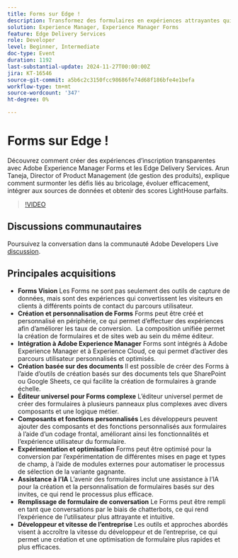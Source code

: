 ```yaml
---
title: Forms sur Edge !
description: Transformez des formulaires en expériences attrayantes qui convertissent les visiteurs en clients en tirant parti de la personnalisation de pointe, de l’intégration à Adobe Experience Manager, de la création basée sur des documents et de l’assistance IA, tout en améliorant les fonctionnalités avec les composants personnalisés et l’optimisation par le biais de l’expérimentation.
solution: Experience Manager, Experience Manager Forms
feature: Edge Delivery Services
role: Developer
level: Beginner, Intermediate
doc-type: Event
duration: 1192
last-substantial-update: 2024-11-27T00:00:00Z
jira: KT-16546
source-git-commit: a5b6c2c3150fcc98686fe74d68f186bfe4e1befa
workflow-type: tm+mt
source-wordcount: '347'
ht-degree: 0%

---
```



# Forms sur Edge !

Découvrez comment créer des expériences d’inscription transparentes avec Adobe Experience Manager Forms et les Edge Delivery Services. Arun Taneja, Director of Product Management (de gestion des produits), explique comment surmonter les défis liés au bricolage, évoluer efficacement, intégrer aux sources de données et obtenir des scores LightHouse parfaits.

>[!VIDEO](https://video.tv.adobe.com/v/3439704/?learn=on&enablevpops)

## Discussions communautaires

Poursuivez la conversation dans la communauté Adobe Developers Live [discussion](https://adobe.ly/3Ywf7Vm).

## Principales acquisitions

* **Forms Vision** Les Forms ne sont pas seulement des outils de capture de données, mais sont des expériences qui convertissent les visiteurs en clients à différents points de contact du parcours utilisateur.
* **Création et personnalisation de Forms** Forms peut être créé et personnalisé en périphérie, ce qui permet d’effectuer des expériences afin d’améliorer les taux de conversion. &#x200B; La composition unifiée permet la création de formulaires et de sites web au sein du même éditeur. &#x200B;
* **Intégration à Adobe Experience Manager** Forms sont intégrés à Adobe Experience Manager et à Experience Cloud, ce qui permet d’activer des parcours utilisateur personnalisés et optimisés.
* **Création basée sur des documents** Il est possible de créer des Forms à l’aide d’outils de création basés sur des documents tels que SharePoint ou Google Sheets, ce qui facilite la création de formulaires à grande échelle. &#x200B;
* **Éditeur universel pour Forms complexe** L’éditeur universel permet de créer des formulaires à plusieurs panneaux plus complexes avec divers composants et une logique métier. &#x200B;
* **Composants et fonctions personnalisés** Les développeurs peuvent ajouter des composants et des fonctions personnalisés aux formulaires à l’aide d’un codage frontal, améliorant ainsi les fonctionnalités et l’expérience utilisateur du formulaire. &#x200B;
* **Expérimentation et optimisation** Forms peut être optimisé pour la conversion par l’expérimentation de différentes mises en page et types de champ, à l’aide de modules externes pour automatiser le processus de sélection de la variante gagnante.
* **Assistance à l’IA** L’avenir des formulaires inclut une assistance à l’IA pour la création et la personnalisation de formulaires basés sur des invites, ce qui rend le processus plus efficace. &#x200B;
* **Remplissage de formulaire de conversation** Le Forms peut être rempli en tant que conversations par le biais de chatterbots, ce qui rend l’expérience de l’utilisateur plus attrayante et intuitive. &#x200B;
* **Développeur et vitesse de l’entreprise** Les outils et approches abordés visent à accroître la vitesse du développeur et de l’entreprise, ce qui permet une création et une optimisation de formulaire plus rapides et plus efficaces.

